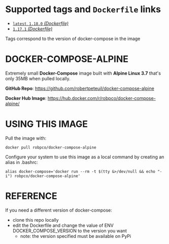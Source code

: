 # Supported tags and `Dockerfile` links

- [`latest`, `1.18.0` _(Dockerfile)_](https://github.com/robertpeteuil/docker-compose-alpine/blob/7f5827df56639565a2f644d1ae70adf240bb5179/Dockerfile)
- [`1.17.1` _(Dockerfile)_](https://github.com/robertpeteuil/docker-compose-alpine/blob/a959e78571971578d2819230ec640417378562c8/Dockerfile)

Tags correspond to the version of docker-compose in the image

# DOCKER-COMPOSE-ALPINE

Extremely small **Docker-Compose** image built with **Alpine Linux 3.7** that's only 35MB when pulled locally.

**GitHub Repo**: <https://github.com/robertpeteuil/docker-compose-alpine>

**Docker Hub Image**: <https://hub.docker.com/r/robpco/docker-compose-alpine/>

# USING THIS IMAGE

Pull the image with:

```shell
docker pull robpco/docker-compose-alpine
```

Configure your system to use this image as a local command by creating an alias in .bashrc:

```shell
alias docker-compose='docker run --rm -t $(tty &>/dev/null && echo "-i") robpco/docker-compose-alpine'
```

# REFERENCE

If you need a different version of docker-compose:
- clone this repo locally
- edit the Dockerfile and change the value of ENV DOCKER_COMPOSE_VERSION to the version you want
  - note: the version specified must be available on PyPi
